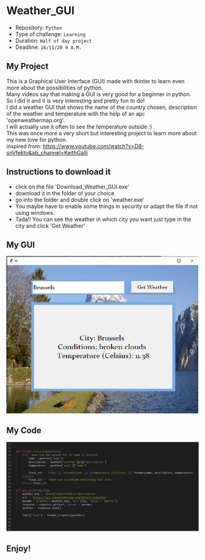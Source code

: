 # Weather_GUI

- Repository: `Python`
- Type of challenge:  `Learning`
- Duration: `Half of day project`
- Deadline: `16/11/20 9 A.M.`

## My Project
This is a Graphical User Interface (GUI) made with tkinter to learn even more about the possibilities of python.   
Many videos say that making a GUI is very good for a beginner in python.  
So I did it and it is very interesting and pretty fun to do!  
I did a weather GUI that shows the name of the country chosen, description of the weather and temperature with the help of an api: 'openweathermap.org'.   
I will actually use it often to see the temperature outside :)   
This was once more a very short but interesting project to learn more about my new love for python.  
inspired from: https://www.youtube.com/watch?v=D8-snVfekto&ab_channel=KeithGalli

## Instructions to download it
- click on the file 'Download_Weather_GUI.exe'
- download it in the folder of your choice.
- go into the folder and double click on 'weather.exe'
- You maybe have to enable some things in security or adapt the file if not using windows.
- Tada!! You can see the weather in which city you want just type in the city and click 'Get Weather'

## My GUI 

![Weather in Brussels](pictures/demo.png)

## My Code

![Part of Code](pictures/code.png)

## Enjoy!



